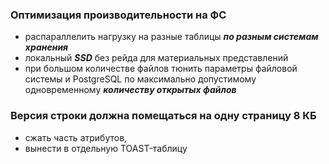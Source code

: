 ### Оптимизация производительности на ФС
* распараллелить нагрузку на разные таблицы ***по разным системам хранения***
* локальный ***SSD*** без рейда для материальных представлений
* при большом количестве файлов тюнить параметры файловой системы и PostgreSQL по максимально допустимому одновременному ***количеству открытых файлов***

### Версия строки должна помещаться на одну страницу 8 КБ 
* сжать часть атрибутов,
* вынести в отдельную TOAST-таблицу


